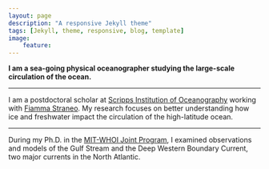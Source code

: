 ```yaml
---
layout: page
description: "A responsive Jekyll theme"
tags: [Jekyll, theme, responsive, blog, template]
image: 
    feature: 
---
```


**I am a sea-going physical oceanographer studying the large-scale circulation of the ocean.**

---

I am a postdoctoral scholar at [Scripps Institution of Oceanography](https://scripps.ucsd.edu/) working with [Fiamma Straneo](https://twitter.com/fstraneo). My research focuses on better understanding how ice and freshwater impact the circulation of the high-latitude ocean. 

---

During my Ph.D. in the [MIT-WHOI Joint Program](https://mit.whoi.edu/), I examined observations and models of the Gulf Stream and the Deep Western Boundary Current, two major currents in the North Atlantic.
